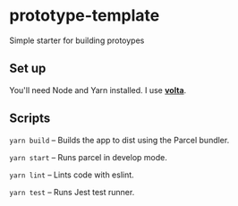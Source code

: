 # prototype-template
Simple starter for building protoypes

## Set up
You'll need Node and Yarn installed. I use [**volta**](https://volta.sh/).

## Scripts

`yarn build` – Builds the app to dist using the Parcel bundler.

`yarn start` – Runs parcel in develop mode.

`yarn lint` – Lints code with eslint.

`yarn test` – Runs Jest test runner.

